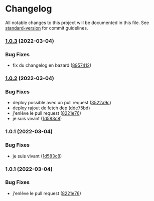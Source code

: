 # Changelog

All notable changes to this project will be documented in this file. See [standard-version](https://github.com/conventional-changelog/standard-version) for commit guidelines.

### [1.0.3](https://github.com/Oxelio/devops-cd/compare/v1.0.2...v1.0.3) (2022-03-04)


### Bug Fixes

* fix du changelog en bazard ([8957412](https://github.com/Oxelio/devops-cd/commit/8957412f54bc57a72509cd650c3beafdfb0d228d))

### [1.0.2](https://github.com/Oxelio/devops-cd/compare/v1.0.1...v1.0.2) (2022-03-04)


### Bug Fixes

* deploy possible avec un pull request ([3522a9c](https://github.com/Oxelio/devops-cd/commit/3522a9c80640934cea3b341e00669fc352c067cd))
* deploy rajout de fetch dep ([dde75bd](https://github.com/Oxelio/devops-cd/commit/dde75bd1c57d4fb4bdb94652c94708a095923166))
* j'enlève le pull request ([8221e76](https://github.com/Oxelio/devops-cd/commit/8221e767061b9dcb9f4e1a01760fb191ae8d1b5e))
* je suis vivant ([1d583c8](https://github.com/Oxelio/devops-cd/commit/1d583c8aa07260339d908c77ae240a73e7ae936f))

### 1.0.1 (2022-03-04)


### Bug Fixes

* je suis vivant ([1d583c8](https://github.com/Oxelio/devops-cd/commit/1d583c8aa07260339d908c77ae240a73e7ae936f))

### 1.0.1 (2022-03-04)


### Bug Fixes

* j'enlève le pull request ([8221e76](https://github.com/Oxelio/devops-cd/commit/8221e767061b9dcb9f4e1a01760fb191ae8d1b5e))
